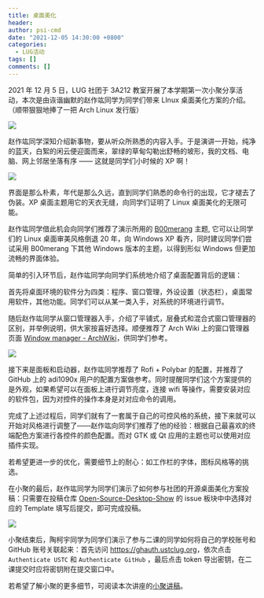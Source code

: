 ```yaml
---
title: 桌面美化
header:
author: psi-cmd
date: "2021-12-05 14:30:00 +0800"
categories:
  - LUG活动
tags: []
comments: []
---
```


2021 年 12 月 5 日，LUG 社团于 3A212 教室开展了本学期第一次小聚分享活动，本次是由诙谐幽默的赵作竑同学为同学们带来 LInux 桌面美化方案的介绍。（顺带狠狠地捧了一把 Arch Linux 发行版）

![](http://ftp.lug.ustc.edu.cn/weekly_party/2021.12.05_Desktop_Show/Photos/20211205_110431324.jpg)

赵作竑同学深知介绍新事物，要从听众所熟悉的内容入手。于是演讲一开始，纯净的蓝天，白絮的闲云便迎面而来，翠绿的草甸勾勒出舒畅的坡形，我的文档、电脑、网上邻居坐落有序 —— 这就是同学们小时候的 XP 啊！

![](http://ftp.lug.ustc.edu.cn/weekly_party/2021.12.05_Desktop_Show/Photos/20211205_110455455.jpg)

界面是那么朴素，年代是那么久远，直到同学们熟悉的命令行的出现，它才褪去了伪装。XP 桌面主题用它的天衣无缝，向同学们证明了 Linux 桌面美化的无限可能。

赵作竑同学借此机会向同学们推荐了演示所用的 [B00merang](https://github.com/B00merang-Project/Windows-XP) 主题, 它可以让同学们的 Linux 桌面审美风格倒退 20 年，向 Windows XP 看齐，同时建议同学们尝试采用 B00merang 下其他 Windows 版本的主题，以得到形似 Windows 但更加流畅的界面体验。

简单的引入环节后，赵作竑同学向同学们系统地介绍了桌面配置背后的逻辑：

首先将桌面环境的软件分为四类：程序、窗口管理，外设设置（状态栏），桌面常用软件，其他功能。同学们可以从某一类入手，对系统的环境进行调节。

随后赵作竑同学从窗口管理器入手，介绍了平铺式，层叠式和混合式窗口管理器的区别，并举例说明，供大家按喜好选择。顺便推荐了 Arch Wiki 上的窗口管理器页面 [Window manager - ArchWiki](https://wiki.archlinux.org/title/Window_manager)，供同学们参考。

![](http://ftp.lug.ustc.edu.cn/weekly_party/2021.12.05_Desktop_Show/Photos/20211205_112639578.jpg)

接下来是面板和启动器，赵作竑同学推荐了 Rofi + Polybar 的配置，并推荐了 GitHub 上的 adi1090x 用户的配置方案做参考。同时提醒同学们这个方案提供的是外观，如果希望可以在面板上进行调节亮度，连接 wifi 等操作，需要安装对应的软件包，因为对控件的操作本身是对对应命令的调用。

完成了上述过程后，同学们就有了一套属于自己的可控风格的系统，接下来就可以开始对风格进行调整了——赵作竑向同学们推荐了他的经验：根据自己最喜欢的终端配色方案进行各控件的颜色配置。而对 GTK 或 Qt 应用的主题也可以使用对应插件实现。

若希望更进一步的优化，需要细节上的耐心：如工作栏的字体，图标风格等的挑选。

在小聚的最后，赵作竑同学为同学们演示了如何参与社团的开源桌面美化方案投稿：只需要在投稿仓库 [Open-Source-Desktop-Show](https://github.com/ustclug/Open-Source-Desktop-Show) 的 issue 板块中中选择对应的 Template 填写后提交，即可完成投稿。

![](http://ftp.lug.ustc.edu.cn/weekly_party/2021.12.05_Desktop_Show/Photos/20211205_110621229.jpg)

小聚结束后，陶柯宇同学为同学们演示了参与二课的同学如何将自己的学校账号和 GitHub 账号关联起来：首先访问 <htttps://ghauth.ustclug.org>，依次点击 `Authenticate USTC` 和 `Authenticate GitHub` ，最后点击 token 导出密钥，在二课提交时应将密钥附在提交窗口中。

若希望了解小聚的更多细节，可阅读本次讲座的[小聚讲稿](http://ftp.lug.ustc.edu.cn/weekly_party/2021.12.05_Desktop_Show/20211205小聚讲稿.pdf)。
